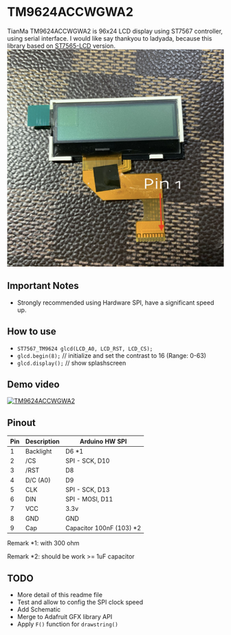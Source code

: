 # TM9624ACCWGWA2
TianMa TM9624ACCWGWA2 is 96x24 LCD display using ST7567 controller, using serial interface.
I would like say thankyou to ladyada, because this library based on [ST7565-LCD](https://github.com/adafruit/ST7565-LCD/) version.
![](https://github.com/allenchak/ST7565-TM9624/blob/master/resource/tm9624a_front.jpg?raw=true)


## Important Notes
- Strongly recommended using Hardware SPI, have a significant speed up.


## How to use
* `ST7567_TM9624 glcd(LCD_A0, LCD_RST, LCD_CS);`
* `glcd.begin(8);` // initialize and set the contrast to 16 (Range: 0-63)
* `glcd.display();` // show splashscreen


## Demo video
[![TM9624ACCWGWA2](https://img.youtube.com/vi/Ger5AZJMvek/0.jpg)](https://www.youtube.com/watch?v=Ger5AZJMvek "TM9624ACCWGWA2")


## Pinout
| Pin | Description | Arduino HW SPI |
| --- | --- | --- |
| 1 | Backlight | D6 *1 |
| 2 | /CS | SPI - SCK, D10 |
| 3 | /RST | D8 |
| 4 | D/C (A0) | D9 |
| 5 | CLK | SPI - SCK, D13 |
| 6 | DIN | SPI - MOSI, D11 |
| 7 | VCC | 3.3v |
| 8 | GND | GND |
| 9 | Cap | Capacitor 100nF (103) *2 |

Remark \*1: with 300 ohm

Remark \*2: should be work >= 1uF capacitor


## TODO
- More detail of this readme file
- Test and allow to config the SPI clock speed
- Add Schematic
- Merge to Adafruit GFX library API
- Apply `F()` function for `drawstring()`
